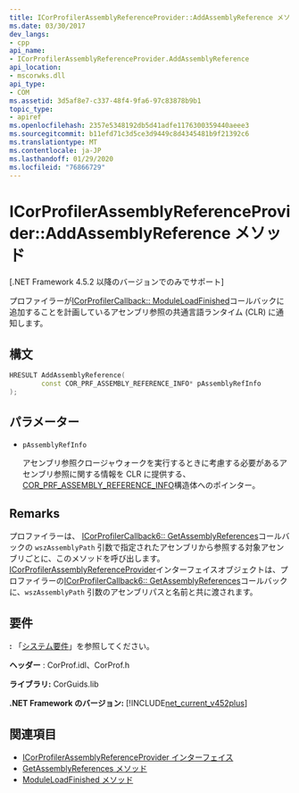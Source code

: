 ```yaml
---
title: ICorProfilerAssemblyReferenceProvider::AddAssemblyReference メソッド
ms.date: 03/30/2017
dev_langs:
- cpp
api_name:
- ICorProfilerAssemblyReferenceProvider.AddAssemblyReference
api_location:
- mscorwks.dll
api_type:
- COM
ms.assetid: 3d5af8e7-c337-48f4-9fa6-97c83878b9b1
topic_type:
- apiref
ms.openlocfilehash: 2357e5348192db5d41adfe1176300359440aeee3
ms.sourcegitcommit: b11efd71c3d5ce3d9449c8d4345481b9f21392c6
ms.translationtype: MT
ms.contentlocale: ja-JP
ms.lasthandoff: 01/29/2020
ms.locfileid: "76866729"
---
```

# <a name="icorprofilerassemblyreferenceprovideraddassemblyreference-method"></a>ICorProfilerAssemblyReferenceProvider::AddAssemblyReference メソッド
[.NET Framework 4.5.2 以降のバージョンでのみでサポート]  
  
 プロファイラーが[ICorProfilerCallback:: ModuleLoadFinished](icorprofilercallback-moduleloadfinished-method.md)コールバックに追加することを計画しているアセンブリ参照の共通言語ランタイム (CLR) に通知します。  
  
## <a name="syntax"></a>構文  
  
```cpp
HRESULT AddAssemblyReference(  
        const COR_PRF_ASSEMBLY_REFERENCE_INFO* pAssemblyRefInfo  
);  
```  
  
## <a name="parameters"></a>パラメーター

- `pAssemblyRefInfo`

  アセンブリ参照クロージャウォークを実行するときに考慮する必要があるアセンブリ参照に関する情報を CLR に提供する、 [COR_PRF_ASSEMBLY_REFERENCE_INFO](cor-prf-assembly-reference-info-structure.md)構造体へのポインター。
  
## <a name="remarks"></a>Remarks  
 プロファイラーは、 [ICorProfilerCallback6:: GetAssemblyReferences](icorprofilercallback6-getassemblyreferences-method.md)コールバックの `wszAssemblyPath` 引数で指定されたアセンブリから参照する対象アセンブリごとに、このメソッドを呼び出します。 [ICorProfilerAssemblyReferenceProvider](icorprofilerassemblyreferenceprovider-interface.md)インターフェイスオブジェクトは、プロファイラーの[ICorProfilerCallback6:: GetAssemblyReferences](icorprofilercallback6-getassemblyreferences-method.md)コールバックに、`wszAssemblyPath` 引数のアセンブリパスと名前と共に渡されます。  
  
## <a name="requirements"></a>要件  
 **:** 「[システム要件](../../../../docs/framework/get-started/system-requirements.md)」を参照してください。  
  
 **ヘッダー** : CorProf.idl、CorProf.h  
  
 **ライブラリ:** CorGuids.lib  
  
 **.NET Framework のバージョン:** [!INCLUDE[net_current_v452plus](../../../../includes/net-current-v452plus-md.md)]  
  
## <a name="see-also"></a>関連項目

- [ICorProfilerAssemblyReferenceProvider インターフェイス](icorprofilerassemblyreferenceprovider-interface.md)
- [GetAssemblyReferences メソッド](icorprofilercallback6-getassemblyreferences-method.md)
- [ModuleLoadFinished メソッド](icorprofilercallback-moduleloadfinished-method.md)
